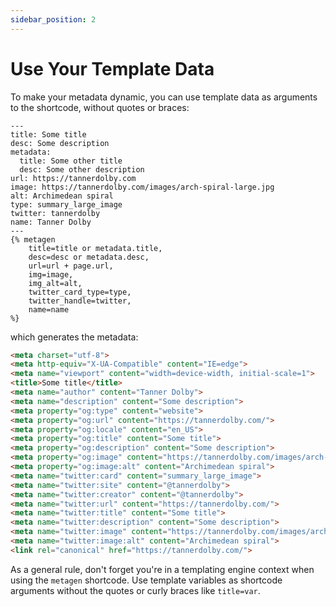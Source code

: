 ```yaml
---
sidebar_position: 2
---
```


# Use Your Template Data
To make your metadata dynamic, you can use template data as arguments to the shortcode, without quotes or braces:

```liquid
---
title: Some title
desc: Some description
metadata:
  title: Some other title
  desc: Some other description
url: https://tannerdolby.com
image: https://tannerdolby.com/images/arch-spiral-large.jpg
alt: Archimedean spiral
type: summary_large_image 
twitter: tannerdolby
name: Tanner Dolby
---
{% metagen
    title=title or metadata.title,
    desc=desc or metadata.desc,
    url=url + page.url,
    img=image,
    img_alt=alt,
    twitter_card_type=type,
    twitter_handle=twitter,
    name=name
%}
```

which generates the metadata:

```html
<meta charset="utf-8">
<meta http-equiv="X-UA-Compatible" content="IE=edge">
<meta name="viewport" content="width=device-width, initial-scale=1">
<title>Some title</title>
<meta name="author" content="Tanner Dolby">
<meta name="description" content="Some description">
<meta property="og:type" content="website">
<meta property="og:url" content="https://tannerdolby.com/">
<meta property="og:locale" content="en_US">
<meta property="og:title" content="Some title">
<meta property="og:description" content="Some description">
<meta property="og:image" content="https://tannerdolby.com/images/arch-spiral-large.jpg">
<meta property="og:image:alt" content="Archimedean spiral">
<meta name="twitter:card" content="summary_large_image">
<meta name="twitter:site" content="@tannerdolby">
<meta name="twitter:creator" content="@tannerdolby">
<meta name="twitter:url" content="https://tannerdolby.com/">
<meta name="twitter:title" content="Some title">
<meta name="twitter:description" content="Some description">
<meta name="twitter:image" content="https://tannerdolby.com/images/arch-spiral-large.jpg">
<meta name="twitter:image:alt" content="Archimedean spiral">
<link rel="canonical" href="https://tannerdolby.com/">
```

As a general rule, don't forget you're in a templating engine context when using the `metagen` shortcode. Use template variables as shortcode arguments without the quotes or curly braces like `title=var`.

